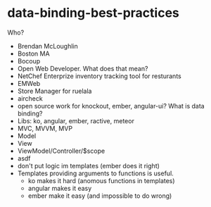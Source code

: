 data-binding-best-practices
===========================
Who?
- Brendan McLoughlin
- Boston MA
- Bocoup
- Open Web Developer. What does that mean?
- NetChef Enterprize inventory tracking tool for resturants
- EMWeb
- Store Manager for ruelala
- aircheck
- open source work for knockout, ember, angular-ui?
What is data binding?
- Libs: ko, angular, ember, ractive, meteor
- MVC, MVVM, MVP
- Model
- View
- ViewModel/Controller/$scope
- asdf
- don't put logic im templates (ember does it right)
- Templates providing arguments to functions is useful.
  - ko makes it hard (anomous functions in templates)
  - angular makes it easy
  - ember make it easy (and impossible to do wrong)
